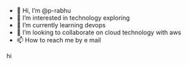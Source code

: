- 👋 Hi, I’m @p-rabhu
- 👀 I’m interested in technology exploring
- 🌱 I’m currently learning devops
- 💞️ I’m looking to collaborate on cloud technology with aws
- 📫 How to reach me by e mail


<!---
p-rabhu/p-rabhu is a ✨ special ✨ repository because its `README.md` (this file) appears on your GitHub profile.
You can click the Preview link to take a look at your changes.
--->hi

